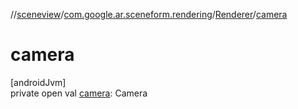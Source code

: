 //[sceneview](../../../index.md)/[com.google.ar.sceneform.rendering](../index.md)/[Renderer](index.md)/[camera](camera.md)

# camera

[androidJvm]\
private open val [camera](camera.md): Camera
